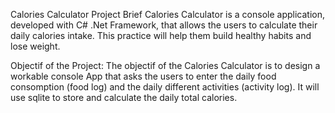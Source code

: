 Calories Calculator
Project Brief
Calories Calculator is a console application, developed with C# .Net Framework, that allows the users to calculate their daily calories intake.
This practice will help them build healthy habits and lose weight.

Objectif of the Project:
The objectif of the Calories Calculator is to design a workable console App that asks the users to enter the daily food consomption (food log) and the daily different 
activities (activity log). It will use sqlite to store and calculate the daily total calories.
